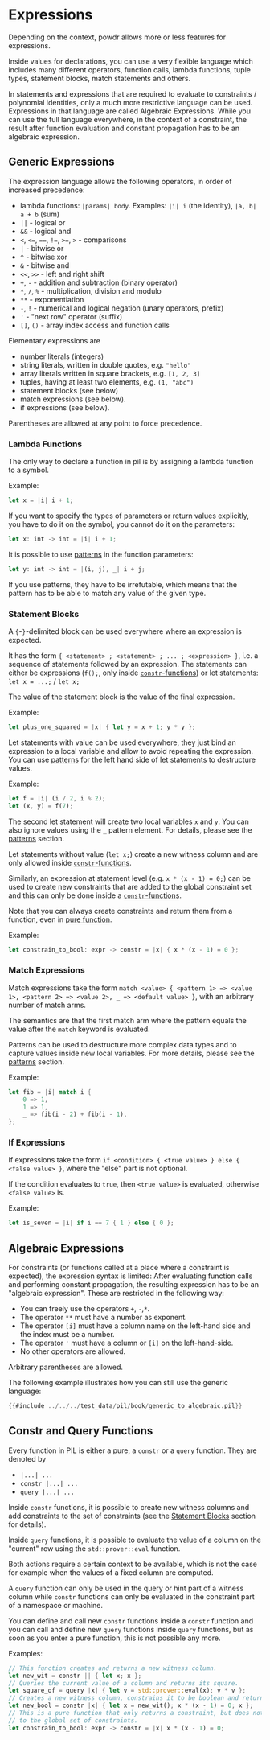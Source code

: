 # Expressions

Depending on the context, powdr allows more or less features for expressions.

Inside values for declarations, you can use a very flexible language which includes
many different operators, function calls, lambda functions, tuple types, statement blocks,
match statements and others.

In statements and expressions that are required to evaluate to constraints / polynomial identities, only a much more restrictive
language can be used. Expressions in that language are called Algebraic Expressions. While you can use
the full language everywhere, in the context of a constraint, the result after function evaluation
and constant propagation has to be an algebraic expression.

## Generic Expressions

The expression language allows the following operators, in order of increased precedence:

- lambda functions: ``|params| body``. Examples: ``|i| i`` (the identity), ``|a, b| a + b`` (sum)
- ``||`` - logical or
- ``&&`` - logical and
- ``<``, ``<=``, ``==``, ``!=``, ``>=``, ``>`` - comparisons
- ``|`` - bitwise or
- ``^`` - bitwise xor
- ``&`` - bitwise and
- ``<<``, ``>>`` - left and right shift
- ``+``, ``-`` - addition and subtraction (binary operator)
- ``*``, ``/``, ``%`` - multiplication, division and modulo
- ``**`` - exponentiation
- ``-``, ``!`` - numerical and logical negation (unary operators, prefix)
- ``'`` - "next row" operator (suffix)
- ``[]``, ``()`` - array index access and function calls

Elementary expressions are
- number literals (integers)
- string literals, written in double quotes, e.g. ``"hello"``
- array literals written in square brackets, e.g. ``[1, 2, 3]``
- tuples, having at least two elements, e.g. `(1, "abc")`
- statement blocks (see below)
- match expressions (see below).
- if expressions (see below).

Parentheses are allowed at any point to force precedence.

### Lambda Functions

The only way to declare a function in pil is by assigning a lambda function to a symbol.

Example:

```rust
let x = |i| i + 1;
```

If you want to specify the types of parameters or return values explicitly, you have to do it
on the symbol, you cannot do it on the parameters:

```rust
let x: int -> int = |i| i + 1;
```

It is possible to use [patterns](./patterns.md) in the function parameters:

```rust
let y: int -> int = |(i, j), _| i + j;
```

If you use patterns, they have to be irrefutable, which means that the pattern has to
be able to match any value of the given type.

### Statement Blocks

A ``{``-``}``-delimited block can be used everywhere where an expression is expected.

It has the form ``{ <statement> ; <statement> ; ... ; <expression> }``,
i.e. a sequence of statements followed by an expression.
The statements can either be expressions (``f();``, only inside [``constr``-functions](#constr-and-query-functions))
or let statements: ``let x = ...;`` / ``let x;``

The value of the statement block is the value of the final expression.

Example:

```rust
let plus_one_squared = |x| { let y = x + 1; y * y };
```

Let statements with value can be used everywhere, they just bind an expression to a local variable
and allow to avoid repeating the expression. You can use [patterns](./patterns.md) for the
left hand side of let statements to destructure values.

Example:

```rust
let f = |i| (i / 2, i % 2);
let (x, y) = f(7);
```

The second let statement will create two local variables `x` and `y`. You can also ignore values using
the `_` pattern element. For details, please see the [patterns](./patterns.md) section.

Let statements without value (``let x;``) create a new witness column and are only allowed inside [``constr``-functions](#constr-and-query-functions).

Similarly, an expression at statement level (e.g. ``x * (x - 1) = 0;``) can be used to create new constraints that are added to the global constraint set
and this can only be done inside a [``constr``-functions](#constr-and-query-functions).

Note that you can always create constraints and return them from a function, even in [pure function](#constr-and-query-functions).

Example:

```rust
let constrain_to_bool: expr -> constr = |x| { x * (x - 1) = 0 };
```


### Match Expressions

Match expressions take the form ``match <value> { <pattern 1> => <value 1>, <pattern 2> => <value 2>, _ => <default value> }``,
with an arbitrary number of match arms.

The semantics are that the first match arm where the pattern equals the value after the `match` keyword is evaluated.

Patterns can be used to destructure more complex data types and to capture values inside new local variables.
For more details, please see the [patterns](./patterns.md) section.

Example:

```rust
let fib = |i| match i {
    0 => 1,
    1 => 1,
    _ => fib(i - 2) + fib(i - 1),
};
```


### If Expressions

If expressions take the form ``if <condition> { <true value> } else { <false value> }``, where the "else" part is not optional.

If the condition evaluates to ``true``, then `<true value>` is evaluated, otherwise `<false value>` is.


Example:

```rust
let is_seven = |i| if i == 7 { 1 } else { 0 };
```

## Algebraic Expressions

For constraints (or functions called at a place where a constraint is expected), the expression syntax is limited:
After evaluating function calls and performing constant propagation, the resulting expression has to
be an "algebraic expression". These are restricted in the following way:

- You can freely use the operators  ``+``, ``-``,``*``.
- The operator ``**`` must have a number as exponent.
- The operator `[i]` must have a column name on the left-hand side and the index must be a number.
- The operator `'` must have a column or `[i]` on the left-hand-side.
- No other operators are allowed.

Arbitrary parentheses are allowed.

The following example illustrates how you can still use the generic language:

```rust
{{#include ../../../test_data/pil/book/generic_to_algebraic.pil}}
```

## Constr and Query Functions

Every function in PIL is either a pure, a `constr` or a `query` function. They are denoted by

- `|...| ...`
- `constr |...| ...`
- `query |...| ...`

Inside `constr` functions, it is possible to create new witness columns
and add constraints to the set of constraints (see the [Statement Blocks](#statement-blocks) section for details).

Inside `query` functions, it is possible to evaluate the value of a column on the "current" row
using the `std::prover::eval` function.

Both actions require a certain context to be available, which is not the case for example when
the values of a fixed column are computed.

A `query` function can only be used in the query or hint part of a witness column while `constr` functions
can only be evaluated in the constraint part of a namespace or machine.

You can define and call new `constr` functions inside a `constr` function and you can call and define
new `query` functions inside `query` functions, but as soon as you enter a pure function, this is not possible any more.

Examples:
    

```rust
// This function creates and returns a new witness column.
let new_wit = constr || { let x; x };
// Queries the current value of a column and returns its square.
let square_of = query |x| { let v = std::prover::eval(x); v * v };
// Creates a new witness column, constrains it to be boolean and returns it.
let new_bool = constr |x| { let x = new_wit(); x * (x - 1) = 0; x };
// This is a pure function that only returns a constraint, but does not add it
// to the global set of constraints.
let constrain_to_bool: expr -> constr = |x| x * (x - 1) = 0;
```